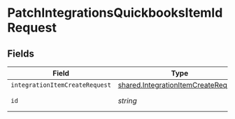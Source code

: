# PatchIntegrationsQuickbooksItemIdRequest


## Fields

| Field                                                                                      | Type                                                                                       | Required                                                                                   | Description                                                                                |
| ------------------------------------------------------------------------------------------ | ------------------------------------------------------------------------------------------ | ------------------------------------------------------------------------------------------ | ------------------------------------------------------------------------------------------ |
| `integrationItemCreateRequest`                                                             | [shared.IntegrationItemCreateRequest](../../models/shared/integrationitemcreaterequest.md) | :heavy_minus_sign:                                                                         | N/A                                                                                        |
| `id`                                                                                       | *string*                                                                                   | :heavy_check_mark:                                                                         | Unique identifier                                                                          |